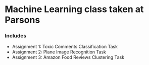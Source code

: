 # Machine Learning class taken at Parsons
### Includes
* Assignment 1: Toxic Comments Classification Task
* Assignment 2: Plane Image Recognition Task
* Assignment 3: Amazon Food Reviews Clustering Task
